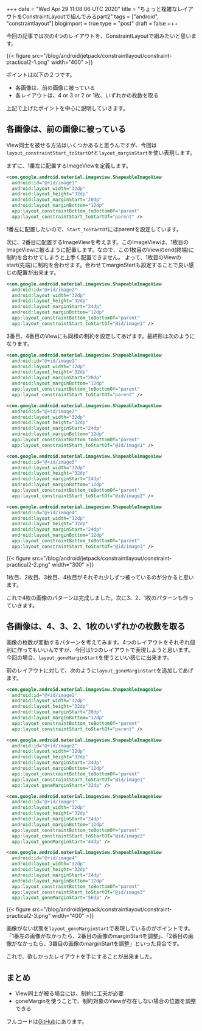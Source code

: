 +++
date = "Wed Apr 29 11:08:06 UTC 2020"
title = "ちょっと複雑なレイアウトをConstraintLayoutで組んでみるpart2"
tags = ["android", "constraintlayout"]
blogimport = true
type = "post"
draft = false
+++

今回の記事では次の4つのレイアウトを、ConstraintLayoutで組みたいと思います。

{{< figure src="/blog/android/jetpack/constraintlayout/constraint-practical2-1.png" width="400" >}}

ポイントは以下の２つです。

- 各画像は、前の画像に被っている
- 各レイアウトは、4 or 3 or 2 or 1枚、いずれかの枚数を取る

上記で上げたポイントを中心に説明していきます。

## 各画像は、前の画像に被っている

View同士を被せる方法はいくつかあると思うんですが、今回は`layout_constraintStart_toStartOf`と`layout_marginStart`を使い表現します。

まずに、1番左に配置するImageViewを定義します。

```xml
<com.google.android.material.imageview.ShapeableImageView
  android:id="@+id/image1"
  android:layout_width="32dp"
  android:layout_height="32dp"
  android:layout_marginStart="20dp"
  android:layout_marginBottom="12dp"
  app:layout_constraintBottom_toBottomOf="parent"
  app:layout_constraintStart_toStartOf="parent" />
```

1番左に配置したいので、`Start_toStartOf`にはparentを設定しています。

次に、2番目に配置するImageViewを考えます。このImageViewは、1枚目のImageViewに被るように配置します。なので、この1枚目のViewのend(終端)に制約を合わせてしまうと上手く配置できません。
よって、1枚目のViewのstart(先端)に制約を合わせます。合わせてmarginStartも設定することで良い感じの配置が出来ます。

```xml
<com.google.android.material.imageview.ShapeableImageView
  android:id="@+id/image2"
  android:layout_width="32dp"
  android:layout_height="32dp"
  android:layout_marginStart="24dp"
  android:layout_marginBottom="12dp"
  app:layout_constraintBottom_toBottomOf="parent"
  app:layout_constraintStart_toStartOf="@id/image1" />
```

3番目、4番目のViewにも同様の制約を設定してあげます。最終形は次のようになります。

```xml
<com.google.android.material.imageview.ShapeableImageView
  android:id="@+id/image1"
  android:layout_width="32dp"
  android:layout_height="32dp"
  android:layout_marginStart="20dp"
  android:layout_marginBottom="12dp"
  app:layout_constraintBottom_toBottomOf="parent"
  app:layout_constraintStart_toStartOf="parent" />

<com.google.android.material.imageview.ShapeableImageView
  android:id="@+id/image2"
  android:layout_width="32dp"
  android:layout_height="32dp"
  android:layout_marginStart="24dp"
  android:layout_marginBottom="12dp"
  app:layout_constraintBottom_toBottomOf="parent"
  app:layout_constraintStart_toStartOf="@id/image1" />

<com.google.android.material.imageview.ShapeableImageView
  android:id="@+id/image3"
  android:layout_width="32dp"
  android:layout_height="32dp"
  android:layout_marginStart="24dp"
  android:layout_marginBottom="12dp"
  app:layout_constraintBottom_toBottomOf="parent"
  app:layout_constraintStart_toStartOf="@id/image2" />

<com.google.android.material.imageview.ShapeableImageView
  android:id="@+id/image4"
  android:layout_width="32dp"
  android:layout_height="32dp"
  android:layout_marginStart="24dp"
  android:layout_marginBottom="12dp"
  app:layout_constraintBottom_toBottomOf="parent"
  app:layout_constraintStart_toStartOf="@id/image3" />
```

{{< figure src="/blog/android/jetpack/constraintlayout/constraint-practical2-2.png" width="300" >}}

1枚目、2枚目、3枚目、4枚目がそれぞれ少しずつ被っているのが分かると思います。

これで4枚の画像のパターンは完成しました。次に3、2、1枚のパターンも作っていきます。

## 各画像は、4、3、2、1枚のいずれかの枚数を取る

画像の枚数が変動するパターンを考えてみます。4つのレイアウトをそれぞれ個別に作ってもいいんですが、今回は1つのレイアウトで表現しようと思います。
今回の場合、`layout_goneMarginStart`を使うといい感じに出来ます。

前のレイアウトに対して、次のように`layout_goneMarginStart`を追加してあげます。

```xml
<com.google.android.material.imageview.ShapeableImageView
  android:id="@+id/image1"
  android:layout_width="32dp"
  android:layout_height="32dp"
  android:layout_marginStart="20dp"
  android:layout_marginBottom="12dp"
  app:layout_constraintBottom_toBottomOf="parent"
  app:layout_constraintStart_toStartOf="parent" />

<com.google.android.material.imageview.ShapeableImageView
  android:id="@+id/image2"
  android:layout_width="32dp"
  android:layout_height="32dp"
  android:layout_marginStart="24dp"
  android:layout_marginBottom="12dp"
  app:layout_constraintBottom_toBottomOf="parent"
  app:layout_constraintStart_toStartOf="@id/image1"
  app:layout_goneMarginStart="32dp" />

<com.google.android.material.imageview.ShapeableImageView
  android:id="@+id/image3"
  android:layout_width="32dp"
  android:layout_height="32dp"
  android:layout_marginStart="24dp"
  android:layout_marginBottom="12dp"
  app:layout_constraintBottom_toBottomOf="parent"
  app:layout_constraintStart_toStartOf="@id/image2"
  app:layout_goneMarginStart="44dp" />

<com.google.android.material.imageview.ShapeableImageView
  android:id="@+id/image4"
  android:layout_width="32dp"
  android:layout_height="32dp"
  android:layout_marginStart="24dp"
  android:layout_marginBottom="12dp"
  app:layout_constraintBottom_toBottomOf="parent"
  app:layout_constraintStart_toStartOf="@id/image3"
  app:layout_goneMarginStart="56dp" />
```

{{< figure src="/blog/android/jetpack/constraintlayout/constraint-practical2-3.png" width="400" >}}

画像がない状態を`layout_goneMarginStart`で表現しているのがポイントです。「1番左の画像がなかったら、2番目の画像のmarginStartを調整」、「2番目の画像がなかったら、3番目の画像のmarginStartを調整」といった具合です。

これで、欲しかったレイアウトを手にすることが出来ました。

## まとめ

- View同士が被る場合には、制約に工夫が必要
- goneMarginを使うことで、制約対象のViewが存在しない場合の位置を調整できる

フルコードは[GitHub](https://github.com/satoshun-android-example/ConstraintLayout/blob/master/app/src/main/res/layout/circle_image_sequence_item.xml)にあります。
